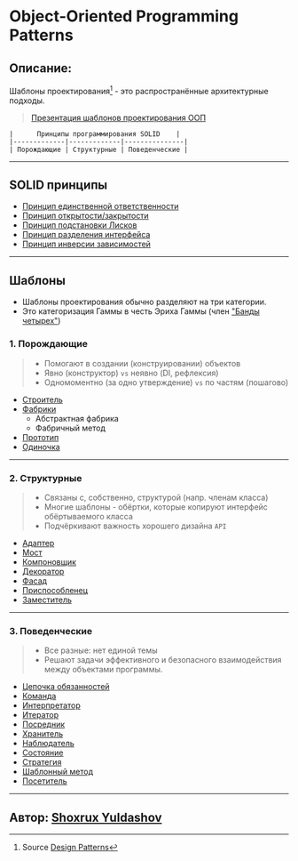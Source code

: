# Object-Oriented Programming Patterns

## Описание:

Шаблоны проектирования[^1] - это распространённые архитектурные подходы.

> [Презентация шаблонов проектирования ООП](https://docs.google.com/presentation/d/1R2IbJSfzwHXGbg6BG7UHo8BQ4Rs3fEFjGN9I0ccKNk0)

```text
|      Принципы программирования SOLID    |
|-------------|-------------|---------------|
| Порождающие | Структурные | Поведенческие |
```

---

## SOLID принципы

- [Принцип единственной ответственности](src/solid/README.md#srp)
- [Принцип открытости/закрытости](src/solid/README.md#ocp)
- [Принцип подстановки Лисков](src/solid/README.md#lsp)
- [Принцип разделения интерфейса](src/solid/README.md#isp)
- [Принцип инверсии зависимостей](src/solid/README.md#dip)

---

## Шаблоны

- Шаблоны проектирования обычно разделяют на три категории.
- Это категоризация Гаммы в честь Эриха Гаммы (член ["Банды четырех"](https://ru.wikipedia.org/wiki/Design_Patterns))

### 1. Порождающие

> - Помогают в создании (конструировании) объектов
> - Явно (конструктор) `vs` неявно (DI, рефлексия)
> - Одномоментно (за одно утверждение) `vs` по частям (пошагово)

- [Строитель](src/creational/builder/README.md)
- [Фабрики](src/creational/factories/README.md)
    - Абстрактная фабрика
    - Фабричный метод
- [Прототип](src/creational/prototype/README.md)
- [Одиночка](src/creational/singleton/README.md)

---

### 2. Структурные

> - Связаны с, собственно, структурой (напр. членам класса)
> - Многие шаблоны - обёртки, которые копируют интерфейс обёртываемого класса
> - Подчёркивают важность хорошего дизайна `API`

- [Адаптер](src/structural/adapter/README.md)
- [Мост](src/structural/bridge/README.md)
- [Компоновщик](src/structural/composite/README.md)
- [Декоратор](/src/structural/decorator/README.md)
- [Фасад](src/structural/facade/README.md)
- [Приспособленец](src/structural/flywieght/README.md)
- [Заместитель](src/structural/proxy/README.md)

---

### 3. Поведенческие

> - Все разные: нет единой темы
> - Решают задачи эффективного и безопасного взаимодействия между объектами программы.

- [Цепочка обязанностей](src/behavioral/chain_of_responsibility/README.md)
- [Команда](src/behavioral/command/README.md)
- [Интерпретатор](src/behavioral/interpreter/README.md)
- [Итератор](src/behavioral/iterator/README.md)
- [Посредник](src/behavioral/mediator/README.md)
- [Хранитель](src/behavioral/memento/README.md)
- [Наблюдатель](src/behavioral/observer/README.md)
- [Состояние](src/behavioral/state/README.md)
- [Стратегия](src/behavioral/strategy/README.md)
- [Шаблонный метод](src/behavioral/template_method/README.md)
- [Посетитель](src/behavioral/visitor/README.md)

---

## Автор: [Shoxrux Yuldashov](https://github.com/shyuldashov)

[^1]: Source [Design Patterns](https://www.oodesign.com/)
